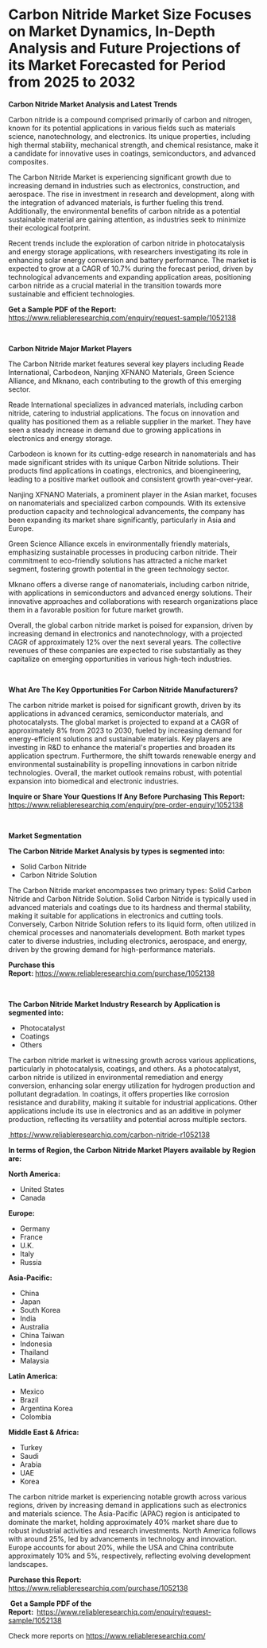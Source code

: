 <p><h1>Carbon Nitride Market Size Focuses on Market Dynamics, In-Depth Analysis and Future Projections of its Market Forecasted for Period from 2025 to 2032</h1></p><p><strong>Carbon Nitride Market Analysis and Latest Trends</strong></p>
<p><p>Carbon nitride is a compound comprised primarily of carbon and nitrogen, known for its potential applications in various fields such as materials science, nanotechnology, and electronics. Its unique properties, including high thermal stability, mechanical strength, and chemical resistance, make it a candidate for innovative uses in coatings, semiconductors, and advanced composites.</p><p>The Carbon Nitride Market is experiencing significant growth due to increasing demand in industries such as electronics, construction, and aerospace. The rise in investment in research and development, along with the integration of advanced materials, is further fueling this trend. Additionally, the environmental benefits of carbon nitride as a potential sustainable material are gaining attention, as industries seek to minimize their ecological footprint.</p><p>Recent trends include the exploration of carbon nitride in photocatalysis and energy storage applications, with researchers investigating its role in enhancing solar energy conversion and battery performance. The market is expected to grow at a CAGR of 10.7% during the forecast period, driven by technological advancements and expanding application areas, positioning carbon nitride as a crucial material in the transition towards more sustainable and efficient technologies.</p></p>
<p><strong>Get a Sample PDF of the Report:&nbsp;</strong> <a href="https://www.reliableresearchiq.com/enquiry/request-sample/1052138?utm_campaign=2727&utm_medium=2&utm_source=Github&utm_content=ia&utm_term=02042025&utm_id=carbon-nitride">https://www.reliableresearchiq.com/enquiry/request-sample/1052138</a></p>
<p>&nbsp;</p>
<p><strong>Carbon Nitride Major Market Players</strong></p>
<p><p>The Carbon Nitride market features several key players including Reade International, Carbodeon, Nanjing XFNANO Materials, Green Science Alliance, and Mknano, each contributing to the growth of this emerging sector. </p><p>Reade International specializes in advanced materials, including carbon nitride, catering to industrial applications. The focus on innovation and quality has positioned them as a reliable supplier in the market. They have seen a steady increase in demand due to growing applications in electronics and energy storage.</p><p>Carbodeon is known for its cutting-edge research in nanomaterials and has made significant strides with its unique Carbon Nitride solutions. Their products find applications in coatings, electronics, and bioengineering, leading to a positive market outlook and consistent growth year-over-year. </p><p>Nanjing XFNANO Materials, a prominent player in the Asian market, focuses on nanomaterials and specialized carbon compounds. With its extensive production capacity and technological advancements, the company has been expanding its market share significantly, particularly in Asia and Europe.</p><p>Green Science Alliance excels in environmentally friendly materials, emphasizing sustainable processes in producing carbon nitride. Their commitment to eco-friendly solutions has attracted a niche market segment, fostering growth potential in the green technology sector.</p><p>Mknano offers a diverse range of nanomaterials, including carbon nitride, with applications in semiconductors and advanced energy solutions. Their innovative approaches and collaborations with research organizations place them in a favorable position for future market growth.</p><p>Overall, the global carbon nitride market is poised for expansion, driven by increasing demand in electronics and nanotechnology, with a projected CAGR of approximately 12% over the next several years. The collective revenues of these companies are expected to rise substantially as they capitalize on emerging opportunities in various high-tech industries.</p></p>
<p>&nbsp;</p>
<p><strong>What Are The Key Opportunities For Carbon Nitride Manufacturers?</strong></p>
<p><p>The carbon nitride market is poised for significant growth, driven by its applications in advanced ceramics, semiconductor materials, and photocatalysts. The global market is projected to expand at a CAGR of approximately 8% from 2023 to 2030, fueled by increasing demand for energy-efficient solutions and sustainable materials. Key players are investing in R&D to enhance the material's properties and broaden its application spectrum. Furthermore, the shift towards renewable energy and environmental sustainability is propelling innovations in carbon nitride technologies. Overall, the market outlook remains robust, with potential expansion into biomedical and electronic industries.</p></p>
<p><strong>Inquire or Share Your Questions If Any Before Purchasing This Report:</strong> <a href="https://www.reliableresearchiq.com/enquiry/pre-order-enquiry/1052138?utm_campaign=2727&utm_medium=2&utm_source=Github&utm_content=ia&utm_term=02042025&utm_id=carbon-nitride">https://www.reliableresearchiq.com/enquiry/pre-order-enquiry/1052138</a></p>
<p>&nbsp;</p>
<p><strong>Market Segmentation</strong></p>
<p><strong>The Carbon Nitride Market Analysis by types is segmented into:</strong></p>
<p><ul><li>Solid Carbon Nitride</li><li>Carbon Nitride Solution</li></ul></p>
<p><p>The Carbon Nitride market encompasses two primary types: Solid Carbon Nitride and Carbon Nitride Solution. Solid Carbon Nitride is typically used in advanced materials and coatings due to its hardness and thermal stability, making it suitable for applications in electronics and cutting tools. Conversely, Carbon Nitride Solution refers to its liquid form, often utilized in chemical processes and nanomaterials development. Both market types cater to diverse industries, including electronics, aerospace, and energy, driven by the growing demand for high-performance materials.</p></p>
<p><strong>Purchase this Report:&nbsp;</strong><a href="https://www.reliableresearchiq.com/purchase/1052138?utm_campaign=2727&utm_medium=2&utm_source=Github&utm_content=ia&utm_term=02042025&utm_id=carbon-nitride">https://www.reliableresearchiq.com/purchase/1052138</a></p>
<p>&nbsp;</p>
<p><strong>The Carbon Nitride Market Industry Research by Application is segmented into:</strong></p>
<p><ul><li>Photocatalyst</li><li>Coatings</li><li>Others</li></ul></p>
<p><p>The carbon nitride market is witnessing growth across various applications, particularly in photocatalysis, coatings, and others. As a photocatalyst, carbon nitride is utilized in environmental remediation and energy conversion, enhancing solar energy utilization for hydrogen production and pollutant degradation. In coatings, it offers properties like corrosion resistance and durability, making it suitable for industrial applications. Other applications include its use in electronics and as an additive in polymer production, reflecting its versatility and potential across multiple sectors.</p></p>
<p><a href="https://www.reliableresearchiq.com/carbon-nitride-r1052138?utm_campaign=2727&utm_medium=2&utm_source=Github&utm_content=ia&utm_term=02042025&utm_id=carbon-nitride">&nbsp;https://www.reliableresearchiq.com/carbon-nitride-r1052138</a></p>
<p><strong>In terms of Region, the Carbon Nitride Market Players available by Region are:</strong></p>
<p>
    <p> <strong> North America: </strong>
        <ul>
            <li>United States</li>
            <li>Canada</li>
        </ul>
        </p> 
    <p> <strong> Europe: </strong>
        <ul>
            <li>Germany</li>
            <li>France</li>
            <li>U.K.</li>
            <li>Italy</li>
            <li>Russia</li>
        </ul>
        </p> 
    <p> <strong> Asia-Pacific: </strong>
        <ul>
            <li>China</li>
            <li>Japan</li>
            <li>South Korea</li>
            <li>India</li>
            <li>Australia</li>
            <li>China Taiwan</li>
            <li>Indonesia</li>
            <li>Thailand</li>
            <li>Malaysia</li>
        </ul>
        </p> 
    <p> <strong> Latin America: </strong>
        <ul>
            <li>Mexico</li>
            <li>Brazil</li>
            <li>Argentina Korea</li>
            <li>Colombia</li>
        </ul>
        </p> 
    <p> <strong> Middle East & Africa: </strong>
        <ul>
            <li>Turkey</li>
            <li>Saudi</li>
            <li>Arabia</li>
            <li>UAE</li>
            <li>Korea</li>
        </ul>
    </p>
    </p>
<p><p>The carbon nitride market is experiencing notable growth across various regions, driven by increasing demand in applications such as electronics and materials science. The Asia-Pacific (APAC) region is anticipated to dominate the market, holding approximately 40% market share due to robust industrial activities and research investments. North America follows with around 25%, led by advancements in technology and innovation. Europe accounts for about 20%, while the USA and China contribute approximately 10% and 5%, respectively, reflecting evolving development landscapes.</p></p>
<p><strong>Purchase this Report: </strong><a href="https://www.reliableresearchiq.com/purchase/1052138?utm_campaign=2727&utm_medium=2&utm_source=Github&utm_content=ia&utm_term=02042025&utm_id=carbon-nitride">https://www.reliableresearchiq.com/purchase/1052138</a></p>
<p>&nbsp;<strong>Get a Sample PDF of the Report:&nbsp;&nbsp;</strong><a href="https://www.reliableresearchiq.com/enquiry/request-sample/1052138?utm_campaign=2727&utm_medium=2&utm_source=Github&utm_content=ia&utm_term=02042025&utm_id=carbon-nitride">https://www.reliableresearchiq.com/enquiry/request-sample/1052138</a></p>
<p><strong></strong></p>
<p>Check more reports on <a href="https://www.reliableresearchiq.com/?utm_campaign=2727&utm_medium=2&utm_source=Github&utm_content=ia&utm_term=02042025&utm_id=carbon-nitride">https://www.reliableresearchiq.com/</a></p>